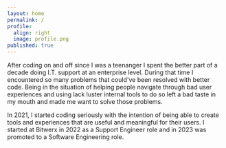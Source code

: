```yaml
---
layout: home
permalink: /
profile:
  align: right
  image: profile.png
published: true
---
```


After coding on and off since I was a teenanger I spent the better part of a decade doing I.T. support at an enterprise level. During that time I encountered so many problems that could've been resolved with better code. Being in the situation of helping people navigate through bad user experiences and using lack luster internal tools to do so left a bad taste in my mouth and made me want to solve those problems.

In 2021, I started coding seriously with the intention of being able to create tools and experiences that are useful and meaningful for their users. I started at Bitwerx in 2022 as a Support Engineer role and in 2023 was promoted to a Software Engineering role.




